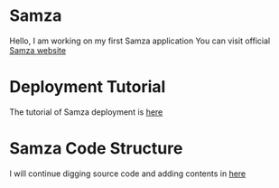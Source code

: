 # Samza
Hello, I am working on my first Samza application
You can visit official [Samza website](http://samza.apache.org/)

# Deployment Tutorial 
The tutorial of Samza deployment is [here](https://github.com/Swrrt/Samza/ClusterModeSamzaDeployment.pdf)

# Samza Code Structure
I will continue digging source code and adding contents in [here](https://github.com/Swrrt/Samza/CodeStructure/)


